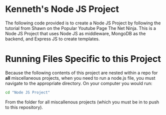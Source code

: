 # Kenneth's Node JS Project
The following code provided is to create a Node JS Project by following the tutorial from Shawn on the Popular Youtube Page The Net Ninja. This is a Node JS Project that uses Node JS as middleware, MongoDB as the backend, and Express JS to create templates.

# Running Files Specific to this Project
Because the following contents of this project are nested within a repo for **all** miscellaneous projects, when you need to run a node.js file, you must navigate to the appropriate directory. On your computer you would run:
```sh
cd "Node JS Project"
```
From the folder for all miscallenous projects (which you must be in to push to this repository).
